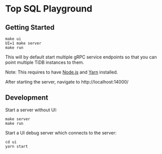 # Top SQL Playground

## Getting Started

```shell
make ui
UI=1 make server
make run
```

This will by default start multiple gRPC service endpoints so that you can point multiple TiDB instances to them.

Note: This requires to have [Node.js](https://nodejs.org/en/) and [Yarn](https://classic.yarnpkg.com/en/docs/install#mac-stable) installed.

After starting the server, navigate to http://localhost:14000/

## Development

Start a server without UI:

```shell
make server
make run
```

Start a UI debug server which connects to the server:

```shell
cd ui
yarn start
```
